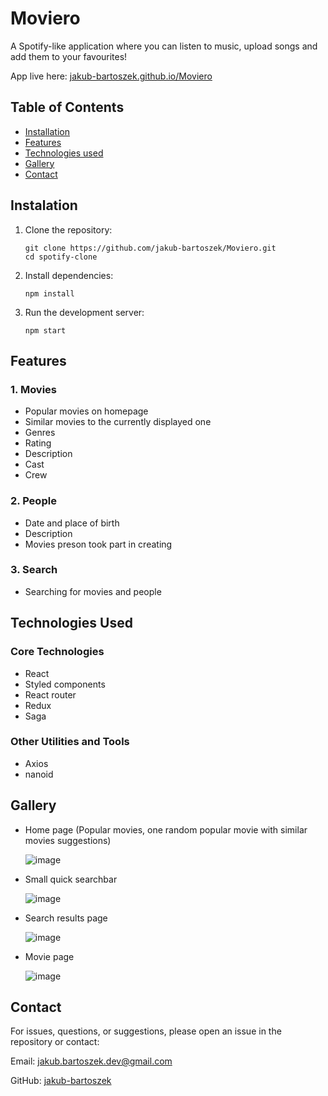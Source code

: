 # Moviero
A Spotify-like application where you can listen to music, upload songs and add them to your favourites!

App live here: [jakub-bartoszek.github.io/Moviero](https://jakub-bartoszek.github.io/Moviero)

## Table of Contents
- [Installation](#instalation)
- [Features](#features)
- [Technologies used](#technologies-used)
- [Gallery](#gallery)
- [Contact](#contact)

## Instalation
1. Clone the repository:

    ```
    git clone https://github.com/jakub-bartoszek/Moviero.git
    cd spotify-clone
    ```
2. Install dependencies:
    ```
    npm install
    ```
3. Run the development server:
   ```
   npm start
   ```

## Features
### 1. Movies
   - Popular movies on homepage
   - Similar movies to the currently displayed one
   - Genres
   - Rating
   - Description
   - Cast
   - Crew

### 2. People
   - Date and place of birth
   - Description
   - Movies preson took part in creating

### 3. Search
   - Searching for movies and people

## Technologies Used
### Core Technologies
- React
- Styled components
- React router
- Redux
- Saga
### Other Utilities and Tools
- Axios
- nanoid
## Gallery
- Home page (Popular movies, one random popular movie with similar movies suggestions)
  
  ![image](https://github.com/jakub-bartoszek/Moviero/assets/113419864/98c2d404-8a00-4a2d-bb45-ebebad091500)
- Small quick searchbar
  
  ![image](https://github.com/jakub-bartoszek/Moviero/assets/113419864/9c22d96b-a1cc-47f0-a4ca-2291ebfa21bf)
- Search results page
  
  ![image](https://github.com/jakub-bartoszek/Moviero/assets/113419864/e3260e54-3bb3-4d55-a46f-9ec0f92001ad)
- Movie page
  
  ![image](https://github.com/jakub-bartoszek/Moviero/assets/113419864/bbb5f24e-44a9-4cd2-b2e1-0eed6907d842)

## Contact
For issues, questions, or suggestions, please open an issue in the repository or contact:

Email: jakub.bartoszek.dev@gmail.com

GitHub: [jakub-bartoszek](https://github.com/jakub-bartoszek)
